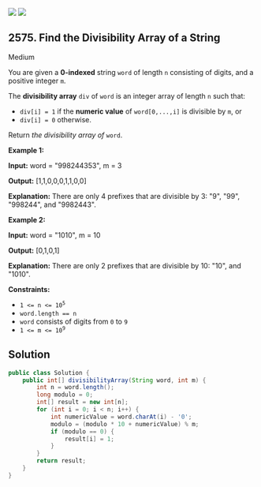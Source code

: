 [![](https://img.shields.io/github/stars/javadev/LeetCode-in-Java?label=Stars&style=flat-square)](https://github.com/javadev/LeetCode-in-Java)
[![](https://img.shields.io/github/forks/javadev/LeetCode-in-Java?label=Fork%20me%20on%20GitHub%20&style=flat-square)](https://github.com/javadev/LeetCode-in-Java/fork)

## 2575\. Find the Divisibility Array of a String

Medium

You are given a **0-indexed** string `word` of length `n` consisting of digits, and a positive integer `m`.

The **divisibility array** `div` of `word` is an integer array of length `n` such that:

*   `div[i] = 1` if the **numeric value** of `word[0,...,i]` is divisible by `m`, or
*   `div[i] = 0` otherwise.

Return _the divisibility array of_ `word`.

**Example 1:**

**Input:** word = "998244353", m = 3

**Output:** [1,1,0,0,0,1,1,0,0]

**Explanation:** There are only 4 prefixes that are divisible by 3: "9", "99", "998244", and "9982443".

**Example 2:**

**Input:** word = "1010", m = 10

**Output:** [0,1,0,1]

**Explanation:** There are only 2 prefixes that are divisible by 10: "10", and "1010".

**Constraints:**

*   <code>1 <= n <= 10<sup>5</sup></code>
*   `word.length == n`
*   `word` consists of digits from `0` to `9`
*   <code>1 <= m <= 10<sup>9</sup></code>

## Solution

```java
public class Solution {
    public int[] divisibilityArray(String word, int m) {
        int n = word.length();
        long modulo = 0;
        int[] result = new int[n];
        for (int i = 0; i < n; i++) {
            int numericValue = word.charAt(i) - '0';
            modulo = (modulo * 10 + numericValue) % m;
            if (modulo == 0) {
                result[i] = 1;
            }
        }
        return result;
    }
}
```